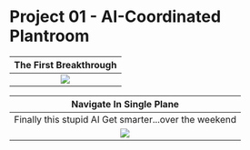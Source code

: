  # Project 01 - AI-Coordinated Plantroom

| The First Breakthrough |
| :------------------: |
|![](GIF/01-The_First_Breakthrough.gif)|


| Navigate In Single Plane |
| :------------------: | 
| Finally this stupid AI Get smarter...over the weekend |
|![](GIF/02-Navigate_In_Single_Plane.gif)|
